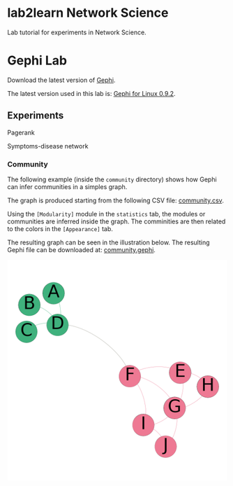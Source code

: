 # lab2learn Network Science

Lab tutorial for experiments in Network Science.

# Gephi Lab

Download the latest version of [Gephi](https://gephi.org/).

The latest version used in this lab is: [Gephi for Linux 0.9.2](https://github.com/gephi/gephi/releases/download/v0.9.2/gephi-0.9.2-linux.tar.gz).

## Experiments

Pagerank

Symptoms-disease network 

### Community

The following example (inside the `community` directory) shows how Gephi can infer communities in a simples graph.

The graph is produced starting from the following CSV file: [community.csv](community/community-simple.csv).

Using the `[Modularity]` module in the `statistics` tab, the modules or communities are inferred inside the graph. The comminities are then related to the colors in the `[Appearance]` tab.

The resulting graph can be seen in the illustration below. The resulting Gephi file can be downloaded at: [community.gephi](community/community-simple.gephi).

![Simple Community](community/community-simple.png)
